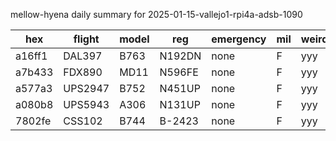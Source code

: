 mellow-hyena daily summary for 2025-01-15-vallejo1-rpi4a-adsb-1090

|hex|flight|model|reg|emergency|mil|weirdo|
|--|--|--|--|--|--|--|
|a16ff1|DAL397|B763|N192DN|none|F|yyy|
|a7b433|FDX890|MD11|N596FE|none|F|yyy|
|a577a3|UPS2947|B752|N451UP|none|F|yyy|
|a080b8|UPS5943|A306|N131UP|none|F|yyy|
|7802fe|CSS102|B744|B-2423|none|F|yyy|
